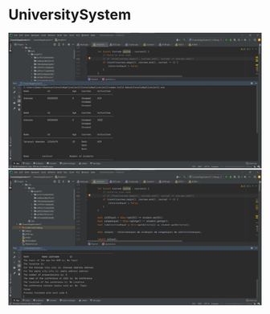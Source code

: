 # UniversitySystem

![alt text](https://github.com/IAmDamir/UniversitySystem/blob/master/README1.png)
![alt text](https://github.com/IAmDamir/UniversitySystem/blob/master/README2.png)
